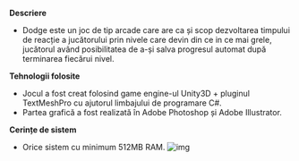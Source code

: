 **Descriere**

- Dodge este un joc de tip arcade care are ca și scop dezvoltarea timpului de reacție a jucătorului prin nivele care devin din ce in ce mai grele, jucătorul având posibilitatea de a-și salva progresul automat după terminarea fiecărui nivel.

**Tehnologii folosite**

- Jocul a fost creat folosind game engine-ul Unity3D + pluginul TextMeshPro cu ajutorul limbajului de programare C#.
- Partea grafică a fost realizată în Adobe Photoshop și Adobe Illustrator. 

**Cerințe de sistem**

- Orice sistem cu minimum 512MB RAM.
![img](https://imgur.com/a/UIqU1dY.png)
